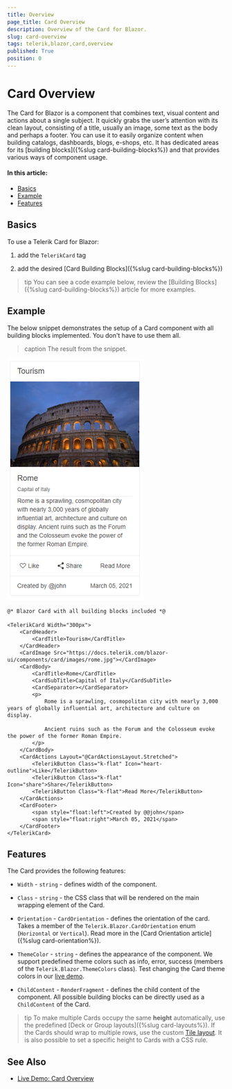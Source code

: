 ```yaml
---
title: Overview
page_title: Card Overview
description: Overview of the Card for Blazor.
slug: card-overview
tags: telerik,blazor,card,overview
published: True
position: 0
---
```



# Card Overview

The Card for Blazor is a component that combines text, visual content and actions about a single subject. It quickly grabs the user’s attention with its clean layout, consisting of a title, usually an image, some text as the body and perhaps a footer. You can use it to easily organize content when building catalogs, dashboards, blogs, e-shops, etc. It has dedicated areas for its [building blocks]({%slug card-building-blocks%}) and that provides various ways of component usage.


#### In this article:
   * [Basics](#basics)
   * [Example](#example)
   * [Features](#features)

## Basics

To use a Telerik Card for Blazor:

1. add the `TelerikCard` tag

1. add the desired [Card Building Blocks]({%slug card-building-blocks%})

>tip You can see a code example below, review the [Building Blocks]({%slug card-building-blocks%}) article for more examples.

## Example 

The below snippet demonstrates the setup of a Card component with all building blocks implemented. You don't have to use them all.

>caption The result from the snippet.

![Card component](images/overview-card-example.png)

````CSHTML
@* Blazor Card with all building blocks included *@

<TelerikCard Width="300px">
    <CardHeader>
        <CardTitle>Tourism</CardTitle>
    </CardHeader>
    <CardImage Src="https://docs.telerik.com/blazor-ui/components/card/images/rome.jpg"></CardImage>
    <CardBody>
        <CardTitle>Rome</CardTitle>
        <CardSubTitle>Capital of Italy</CardSubTitle>
        <CardSeparator></CardSeparator>
        <p>
            Rome is a sprawling, cosmopolitan city with nearly 3,000 years of globally influential art, architecture and culture on display.

            Ancient ruins such as the Forum and the Colosseum evoke the power of the former Roman Empire.
        </p>
    </CardBody>
    <CardActions Layout="@CardActionsLayout.Stretched">
        <TelerikButton Class="k-flat" Icon="heart-outline">Like</TelerikButton>
        <TelerikButton Class="k-flat" Icon="share">Share</TelerikButton>
        <TelerikButton Class="k-flat">Read More</TelerikButton>
    </CardActions>
    <CardFooter>
        <span style="float:left">Created by @@john</span>
        <span style="float:right">March 05, 2021</span>
    </CardFooter>
</TelerikCard>
````

## Features

The Card provides the following features:

* `Width` - `string` - defines width of the component.

* `Class` - `string` - the CSS class that will be rendered on the main wrapping element of the Card.

* `Orientation` - `CardOrientation` - defines the orientation of the card. Takes a member of the `Telerik.Blazor.CardOrientation` enum (`Horizontal` or `Vertical`). Read more in the [Card Orientation article]({%slug card-orientation%}).

* `ThemeColor` - `string` - defines the appearance of the component. We support predefined theme colors such as info, error, success (members of the `Telerik.Blazor.ThemeColors` class). Test changing the Card theme colors in our [live demo](https://demos.telerik.com/blazor-ui/card/appearance).

* `ChildContent` - `RenderFragment` - defines the child content of the component. All possible building blocks can be directly used as a `ChildContent` of the Card.

>tip To make multiple Cards occupy the same **height** automatically, use the predefined [Deck or Group layouts]({%slug card-layouts%}). If the Cards should wrap to multiple rows, use the custom [Tile layout](https://demos.telerik.com/blazor-ui/card/data-cards). It is also possible to set a specific height to Cards with a CSS rule.


## See Also

  * [Live Demo: Card Overview](https://demos.telerik.com/blazor-ui/card/overview)